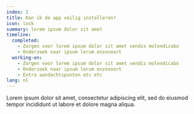 ```yaml
---
index: 2
title: Kan ik de app veilig installeren?
icon: lock
summary: lorem ipsum dolor sit amet
timeline:
  completed:
    - Zorgen voor lorem ipsum dolor sit amet vendis molendicabo
    - Onderzoek naar ipsum lerum enzovoort
  working-on:
    - Zorgen voor lorem ipsum dolor sit amet vendis molendicabo
    - Onderzoek naar ipsum lerum enzovoort
    - Extra aandachtspunten etc etc
lang: nl
---
```

Lorem ipsum dolor sit amet, consectetur adipiscing elit, sed do eiusmod tempor incididunt ut labore et dolore magna aliqua.

